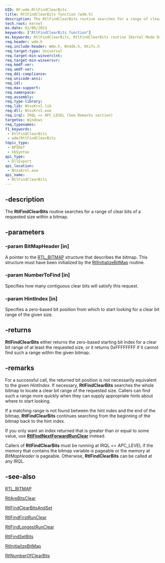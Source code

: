 ```yaml
---
UID: NF:wdm.RtlFindClearBits
title: RtlFindClearBits function (wdm.h)
description: The RtlFindClearBits routine searches for a range of clear bits of a requested size within a bitmap.
tech.root: kernel
ms.date: 01/06/2023
keywords: ["RtlFindClearBits function"]
ms.keywords: RtlFindClearBits, RtlFindClearBits routine [Kernel-Mode Driver Architecture], k109_bf520772-12d8-403e-8b57-31a24e9a27b6.xml, kernel.rtlfindclearbits, wdm/RtlFindClearBits
req.header: wdm.h
req.include-header: Wdm.h, Ntddk.h, Ntifs.h
req.target-type: Universal
req.target-min-winverclnt:
req.target-min-winversvr: 
req.kmdf-ver: 
req.umdf-ver: 
req.ddi-compliance: 
req.unicode-ansi: 
req.idl: 
req.max-support: 
req.namespace: 
req.assembly: 
req.type-library: 
req.lib: NtosKrnl.lib
req.dll: NtosKrnl.exe
req.irql: IRQL <= APC_LEVEL (See Remarks section)
targetos: Windows
req.typenames: 
f1_keywords:
 - RtlFindClearBits
 - wdm/RtlFindClearBits
topic_type:
 - APIRef
 - kbSyntax
api_type:
 - DllExport
api_location:
 - NtosKrnl.exe
api_name:
 - RtlFindClearBits
---
```


## -description

The **RtlFindClearBits** routine searches for a range of clear bits of a requested size within a bitmap.

## -parameters

### -param BitMapHeader [in]

A pointer to the [RTL_BITMAP](/windows-hardware/drivers/kernel/eprocess) structure that describes the bitmap. This structure must have been initialized by the [RtlInitializeBitMap](/windows-hardware/drivers/ddi/wdm/nf-wdm-rtlinitializebitmap) routine.

### -param NumberToFind [in]

Specifies how many contiguous clear bits will satisfy this request.

### -param HintIndex [in]

Specifies a zero-based bit position from which to start looking for a clear bit range of the given size.

## -returns

**RtlFindClearBits** either returns the zero-based starting bit index for a clear bit range of at least the requested size, or it returns 0xFFFFFFFF if it cannot find such a range within the given bitmap.

## -remarks

For a successful call, the returned bit position is not necessarily equivalent to the given *HintIndex*. If necessary, **RtlFindClearBits** searches the whole bitmap to locate a clear bit range of the requested size. Callers can find such a range more quickly when they can supply appropriate hints about where to start looking.

If a matching range is not found between the hint index and the end of the bitmap, **RtlFindClearBits** continues searching from the beginning of the bitmap back to the hint index.

If you only want an index returned that is greater than or equal to some value, use [**RtlFindNextForwardRunClear**](./nf-wdm-rtlfindnextforwardrunclear.md) instead.

Callers of **RtlFindClearBits** must be running at IRQL <= APC_LEVEL if the memory that contains the bitmap variable is pageable or the memory at *BitMapHeader* is pageable. Otherwise, **RtlFindClearBits** can be called at any IRQL.

## -see-also

[RTL_BITMAP](/windows-hardware/drivers/kernel/eprocess)

[RtlAreBitsClear](/windows-hardware/drivers/ddi/wdm/nf-wdm-rtlarebitsclear)

[RtlFindClearBitsAndSet](/windows-hardware/drivers/ddi/wdm/nf-wdm-rtlfindclearbitsandset)

[RtlFindFirstRunClear](/windows-hardware/drivers/ddi/wdm/nf-wdm-rtlfindfirstrunclear)

[RtlFindLongestRunClear](/windows-hardware/drivers/ddi/wdm/nf-wdm-rtlfindlongestrunclear)

[RtlFindSetBits](/windows-hardware/drivers/ddi/wdm/nf-wdm-rtlfindsetbits)

[RtlInitializeBitMap](/windows-hardware/drivers/ddi/wdm/nf-wdm-rtlinitializebitmap)

[RtlNumberOfClearBits](/windows-hardware/drivers/ddi/wdm/nf-wdm-rtlnumberofclearbits)
